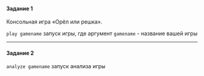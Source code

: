 #### Задание 1

Консольная игра «Орёл или решка».

`play gamename` запуск игры, где аргумент `gamename` - название вашей игры

---

#### Задание 2

`analyze gamename` запуск анализа игры

